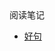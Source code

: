 <div class="sidebar-title">阅读笔记</div>
<!-- <template id="root-breadcrumb">好句</template> -->

- [好句](document/阅读笔记/好句/好句.md)
